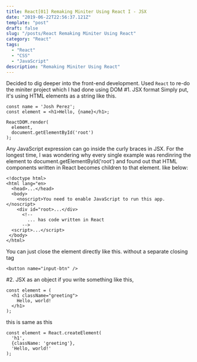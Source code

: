```yaml
---
title: React[01] Remaking Miniter Using React I - JSX
date: "2019-06-22T22:56:37.121Z"
template: "post"
draft: false
slug: "/posts/React Remaking Miniter Using React"
category: "React"
tags:
  - "React"
  - "CSS"
  - "JavaScript"
description: "Remaking Miniter Using React"
---
```


Decided to dig deeper into the front-end development. Used `React` to re-do the miniter project which I had done using DOM
#1. JSX format
Simply put, it's using HTML elements as a string like this.

```
const name = 'Josh Perez';
const element = <h1>Hello, {name}</h1>;

ReactDOM.render(
  element,
  document.getElementById('root')
);
```

Any JavaScript expression can go inside the curly braces in JSX. For the longest time, I was wondering why every single example was rendinring the element to document.getElementById('root') and found out that HTML components written in React becomes children to that element. like below:

```
<!doctype html>
<html lang="en>
  <head>...</head>
  <body>
    <noscript>You need to enable JavaScript to run this app.</noscript>
    <div id="root>...</div>
      <!--
        ... has code written in React
      -->
  <script>...</script>
 </body>
</html>
```

You can just close the element directly like this. without a separate closing tag

```
<button name="input-btn" />
```

#2. JSX as an object
if you write something like this,

```
const element = (
  <h1 className="greeting">
    Hello, world!
  </h1>
);
```

this is same as this

```
const element = React.createElement(
  'h1',
  {className: 'greeting'},
  'Hello, world!'
);
```
